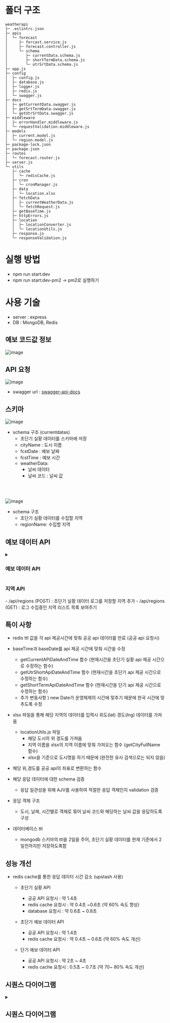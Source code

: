 # 폴더 구조 

```
weatherapi
├─ .eslintrc.json
├─ apis
│  └─ forecast
│     ├─ forcast.service.js
│     ├─ forecast.controller.js
│     └─ schema
│        ├─ currentData.schema.js
│        ├─ shortTermData.schema.js
│        └─ utrSrtData.schema.js
├─ app.js
├─ config
│  ├─ config.js
│  ├─ database.js
│  ├─ logger.js
│  ├─ redis.js
│  └─ swagger.js
├─ docs
│  ├─ getCurrentData.swagger.js
│  ├─ getSrtTermData.swagger.js
│  └─ getUtrSrtData.swagger.js
├─ middleware
│  ├─ errorHandler.middleware.js
│  └─ requestValidation.middleware.js
├─ models
│  ├─ current.model.js
│  └─ region.model.js
├─ package-lock.json
├─ package.json
├─ routes
│  └─ forecast.router.js
├─ server.js
└─ utils
   ├─ cache
   │  └─ redisCache.js
   ├─ cron
   │  └─ cronManager.js
   ├─ data
   │  └─ location.xlsx
   ├─ fetchData
   │  ├─ currentWeatherData.js
   │  └─ fetchRequest.js
   ├─ getBaseTime.js
   ├─ httpErrors.js
   ├─ location
   │  ├─ locationConverter.js
   │  └─ locationUtils.js
   ├─ response.js
   └─ responseValidation.js

```
# 실행 방법

- npm run start:dev
- npm run start:dev-pm2 -> pm2로 실행하기


# 사용 기술
- server : express
- DB : MongoDB, Redis

## 예보 코드값 정보

![image](https://github.com/ehdclr/weather-api-app/assets/80464000/dfa670b2-b94b-404e-a012-b9ec7db988e1)



## API 요청
![image](https://github.com/ehdclr/weather-api-app/assets/80464000/6bdf6da3-effb-47e0-81e8-203b6ca7f9fc)

- swagger url : [swagger-api-docs](http://52.141.48.49:8000/api-docs/)


## 스키마 
![image](https://github.com/ehdclr/weather-api-app/assets/80464000/8d7a4bbb-fa33-4813-921c-a67451f03c79)
- schema 구조 (currentdatas)
  - 초단기 실황 데이터를 스키마에 저장
  - cityName : 도시 이름
  - fcstDate : 예보 날짜
  - fcstTime : 예보 시간
  - weatherData:
       - 날씨 데이터
       - 날씨 코드 : 날씨 값

<br>
<br>

![image](https://github.com/ehdclr/weather-api-app/assets/80464000/b59e608f-828d-40d1-9abe-4dfde9c6cf35)
- schema 구조
  - 초단기 실황 데이터를 수집할 지역
  - regionName: 수집할 지역


## 예보 데이터 API
<details>
  <summary><h3>예보 데이터 API</h3></summary>
  <div markdown="1">
    <ul>
       <img src="https://github.com/ehdclr/weather-api-app/assets/80464000/221f1abe-6b40-4ea3-91b8-b9972ea6f66c" width=70%>
       <img src="https://github.com/ehdclr/weather-api-app/assets/80464000/c22fd71f-f039-4440-998f-1978a1c703b2" width=70%>
      <li>초단기 실황 데이터 - 1시간 기준으로 공공 api 요청 (node-cron)사용  </li>
       <p>서울시, 경기도, 제주도 초단기 실황 데이터를 1시간 기준으로 누적 (매 시간 40분마다 api 요청 제공) cron으로 주기적으로 데이터 요청</p>
      <img src="https://github.com/ehdclr/weather-api-app/assets/80464000/5a651058-c7c3-4ce2-9850-89e44001cf42" width=70%>
      <li>초단기 데이터 - 1시간 기준으로 공공 api 요청</li>
      <p>단기 예보 데이터 1시간 기준으로 업데이트 (매 시간 45분마다 api 요청 제공)
      <img src="https://github.com/ehdclr/weather-api-app/assets/80464000/0a71ad49-5902-4a3a-bc7e-cc1f85bda455" width=70%>
      <li>단기 예보 데이터 - 3시간 기준으로 공공 api 요청</li>
      <p>단기 예보 데이터 3시간 기준으로 업데이트</p>
    </ul>
  </div>
</details> 

<h3>지역 API</h3>
- /api/regions (POST) : 초단기 실황 데이터 로그를 저장할 지역 추가
- /api/regions (GET) : 로그 수집중인 지역 리스트 목록 보여주기

## 특이 사항
- redis ttl 값을 각 api 제공시간에 맞춰 공공 api 데이터를 만료 (공공 api 요청시)

- baseTime과 baseDate를 api 제공 시간에 맞춰 시간을 수정
  - getCurrentAPiDateAndTime 함수 (현재시간을 초단기 실황 api 제공 시간으로 수정하는 함수)
  - getUtrShortApiDateAndTime 함수 (현재시간을 초단기 api 제공 시간으로 수정하는 함수)
  - getShortTermApiDateAndTime 함수 (현재시간을 단기 api 제공 시간으로 수정하는 함수)
  - 추가 변동사항 ) new Date가 운영체제의 시간에 맞추기 때문에 한국 시간에 맞추도록 수정

- xlsx 파일을 통해 해당 지역의 데이터를 입력시 위도(lat) 경도(lng) 데이터를 가져옴
  - locationUtils.js 파일
    - 해당 도시의 위 경도를 가져옴
    - 지역 이름을 xlsx의 지역 이름에 맞춰 가져오는 함수 (getCityFullName 함수)
    - xlsx을 기준으로 도시명을 하기 때문에 (완전한 유사 검색으로는 되지 않음)

- 해당 위,경도를 공공 api의 좌표로 변환하는 함수

- 해당 응답 데이터에 대한 schema 검증
  - 응답 일관성을 위해 AJV를 사용하여 적절한 응답 객체인지 validation 검증

- 응답 객체 구조
  - 도시, 날짜, 시간별로 객체로 묶어 날씨 코드와 해당하는 날씨 값을 응답하도록 구성

- 데이터베이스 ttl
  - mongodb 스키마의 ttl을 2일을 주어, 초단기 실황 데이터를 현재 기준에서 2일전까지만 저장하도록함


## 성능 개선
- redis cache를 통한 응답 데이터 시간 감소 (upstash 사용)
   - 초단기 실황 API
     - 공공 API 요청시 : 약 1.4초
     - redis cache 요청시 : 약 0.4초 ~0.6초 (약 60% 속도 향상)
     - database 요청시 : 약 0.6초 ~ 0.8초

   - 초단기 예보 데이터 API
     - 공공 API 요청시 : 약 1.4초
     - redis cache 요청시 : 약 0.4초 ~ 0.6초 (약 60% 속도 개선)
    
   - 단기 예보 데이터 API
     - 공공 API 요청시 : 약 2초 ~ 4초
     - redis cache 요청시 : 0.5초 ~ 0.7초 (약 70~ 80% 속도 개선)

## 시퀀스 다이어그램
<details>
  <summary><h2>시퀀스 다이어그램</h2></summary>
  <div markdown="1">
    <ul>
       <img src="https://github.com/ehdclr/weather-api-app/assets/80464000/4fc58dde-c255-4bfc-a9b4-687dd0f911df" width=70%>
      <li>초단기 실황 데이터 시퀀스 다이어그램  </li>
      <img src="https://github.com/ehdclr/weather-api-app/assets/80464000/c275b4f7-ce17-4598-b741-f079e05bc08f" width=70%>
      <li>초단기 데이터 시퀀스 다이어그램</li>
      <img src="https://github.com/ehdclr/weather-api-app/assets/80464000/fbf968c2-b956-4721-bca8-a22d771381c0" width=70%>
      <li>단기 예보 데이터 시퀀스 다이어그램</li>
      <img src="https://github.com/ehdclr/weather-api-app/assets/80464000/7f196dac-07ac-484f-8f6f-24711c963852" width=70%>
      <li>도시의 초단기 실황 데이터 누적하기위한 지역추가 시퀀스 다이어그램</li>
       <img src="https://github.com/ehdclr/weather-api-app/assets/80464000/b30cbbcd-8fd8-43a7-bc6c-8ece5449f2bf" width=70%>
      <li>수집하고 있는 도시들 목록 보여주기</li>
    </ul>
  </div>
</details> 

